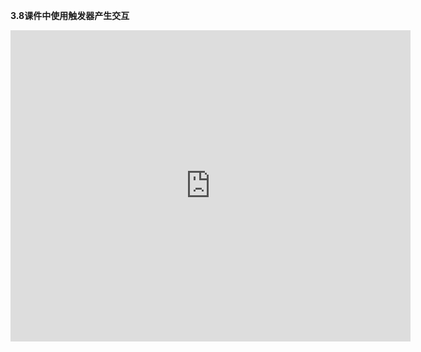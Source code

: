 **3.8课件中使用触发器产生交互**

<iframe frameborder="0" width="640" height="498" src="https://v.qq.com/iframe/player.html?vid=a05272d2klq&tiny=0&auto=0" allowfullscreen></iframe>



